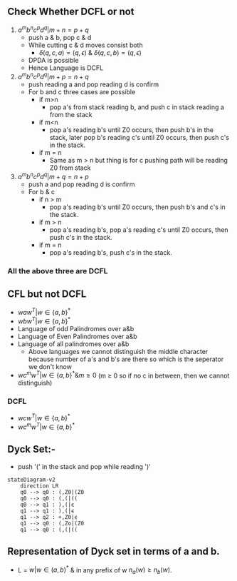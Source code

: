 ## Check Whether DCFL or not

1. $a^mb^nc^pd^q | m+n = p+q$
   - push a & b, pop c & d
   - While cutting c & d moves consist both
     - $\delta(q,c,a) = (q,ϵ)$ & $\delta(q,c,b) = (q,ϵ)$
   - DPDA is possible
   - Hence Language is DCFL
2. $a^mb^nc^pd^q | m+p = n+q$
    - push reading a and pop reading d is confirm
    - For b and c three cases are possible
      - if m>n
        - pop a's from stack reading b, and push c in stack reading a from the stack
      - if m<n
        - pop a's reading b's until Z0 occurs, then push b's in the stack, later pop b's reading c's until Z0 occurs, then push c's in the stack.
      - if m = n
        - Same as m > n but thing is for c pushing path will be reading Z0 from stack
3. $a^mb^nc^pd^q | m+q = n+p$
    - push a and pop reading d is confirm
    - For b & c
      - if n > m
        - pop a's reading b's until Z0 occurs, then push b's and c's in the stack.
      - if m > n
        - pop a's reading b's, pop a's reading c's until Z0 occurs, then push c's in the stack. 
      - if m = n
        - pop a's reading b's, push c's in the stack.

### All the above three are DCFL

## CFL but not DCFL
- $waw^T|w\in \{a,b\}^*$
- $wbw^T|w\in \{a,b\}^*$
- Language of odd Palindromes over a&b
- Language of Even Palindromes over a&b
- Language of all palindromes over a&b
  - Above languages we cannot distinguish the middle character because number of a's and b's are there so which is the seperator we don't know
- $wc^mw^T|w \in \{a,b\}^* \& m \geq 0$ (m $\geq$ 0 so if no c in between, then we cannot distinguish)

### DCFL
- $wcw^T|w \in \{a,b\}^*$
- $wc^mw^T|w \in \{a,b\}^*$

## Dyck Set:-
- push '(' in the stack and pop while reading ')'
```mermaid
stateDiagram-v2
    direction LR
    q0 --> q0 : (,Z0|(Z0
    q0 --> q0 : (,(|((
    q0 --> q1 : ),(|ϵ
    q1 --> q1 : ),(|ϵ
    q1 --> q2 : +,Z0|ϵ
    q1 --> q0 : (,Zo|(Z0
    q1 --> q0 : (,(|((
```
## Representation of Dyck set in terms of a and b.
- L = ${ w|w \in (a,b)^{*} }$ & in any prefix of w $n_a(w) \geq n_b(w)$.
